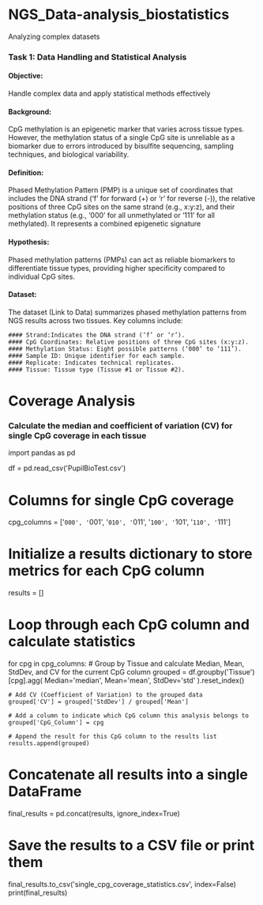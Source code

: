 # NGS_Data-analysis_biostatistics
Analyzing complex datasets
### Task 1: Data Handling and Statistical Analysis

#### Objective: 
Handle complex data and apply statistical methods effectively

#### Background: 
CpG methylation is an epigenetic marker that varies across tissue types. However, the methylation status of a single CpG site is unreliable as a biomarker due to
errors introduced by bisulfite sequencing, sampling techniques, and biological variability.

#### Definition: 
Phased Methylation Pattern (PMP) is a unique set of coordinates that includes the DNA strand (‘f’ for forward (+) or ‘r’ for reverse (-)), the relative positions of three CpG
sites on the same strand (e.g., x:y:z), and their methylation status (e.g., ‘000’ for all unmethylated or ‘111’ for all methylated). It represents a combined epigenetic signature 

#### Hypothesis: 
Phased methylation patterns (PMPs) can act as reliable biomarkers to differentiate tissue types, providing higher specificity compared to individual CpG sites.

#### Dataset: 
The dataset (Link to Data) summarizes phased methylation patterns from NGS results across two tissues. Key columns include:

	#### Strand:Indicates the DNA strand (‘f’ or ‘r’).
	#### CpG Coordinates: Relative positions of three CpG sites (x:y:z).
	#### Methylation Status: Eight possible patterns (‘000’ to ‘111’).
	#### Sample ID: Unique identifier for each sample.
	#### Replicate: Indicates technical replicates.
	#### Tissue: Tissue type (Tissue #1 or Tissue #2).
 # Coverage Analysis
 ### Calculate the median and coefficient of variation (CV) for single CpG coverage in each tissue
import pandas as pd


df = pd.read_csv('PupilBioTest.csv')

# Columns for single CpG coverage
cpg_columns = ['`000', '`001', '`010', '`011', '`100', '`101', '`110', '`111']

# Initialize a results dictionary to store metrics for each CpG column
results = []

# Loop through each CpG column and calculate statistics
for cpg in cpg_columns:
    # Group by Tissue and calculate Median, Mean, StdDev, and CV for the current CpG column
    grouped = df.groupby('Tissue')[cpg].agg(
        Median='median',
        Mean='mean',
        StdDev='std'
    ).reset_index()
    
    # Add CV (Coefficient of Variation) to the grouped data
    grouped['CV'] = grouped['StdDev'] / grouped['Mean']
    
    # Add a column to indicate which CpG column this analysis belongs to
    grouped['CpG_Column'] = cpg
    
    # Append the result for this CpG column to the results list
    results.append(grouped)

# Concatenate all results into a single DataFrame
final_results = pd.concat(results, ignore_index=True)

# Save the results to a CSV file or print them
final_results.to_csv('single_cpg_coverage_statistics.csv', index=False)
print(final_results)
